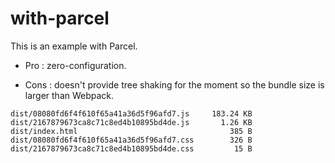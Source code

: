 # with-parcel

This is an example with Parcel.

- Pro : zero-configuration. 
 
- Cons : doesn't provide tree shaking for the moment so the bundle size is larger than Webpack. 

```
dist/08080fd6f4f610f65a41a36d5f96afd7.js     183.24 KB
dist/2167879673ca8c71c8ed4b10895bd4de.js       1.26 KB
dist/index.html                                  385 B
dist/08080fd6f4f610f65a41a36d5f96afd7.css        326 B
dist/2167879673ca8c71c8ed4b10895bd4de.css         15 B
```
